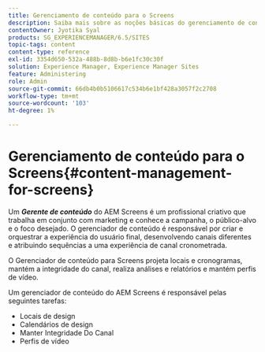 ```yaml
---
title: Gerenciamento de conteúdo para o Screens
description: Saiba mais sobre as noções básicas do gerenciamento de conteúdo para Screens.
contentOwner: Jyotika Syal
products: SG_EXPERIENCEMANAGER/6.5/SITES
topic-tags: content
content-type: reference
exl-id: 3354d650-532a-488b-8d8b-b6e1fc30c30f
solution: Experience Manager, Experience Manager Sites
feature: Administering
role: Admin
source-git-commit: 66db4b0b5106617c534b6e1bf428a3057f2c2708
workflow-type: tm+mt
source-wordcount: '103'
ht-degree: 1%

---
```


# Gerenciamento de conteúdo para o Screens{#content-management-for-screens}

Um ***Gerente de conteúdo*** do AEM Screens é um profissional criativo que trabalha em conjunto com marketing e conhece a campanha, o público-alvo e o foco desejado. O gerenciador de conteúdo é responsável por criar e orquestrar a experiência do usuário final, desenvolvendo canais diferentes e atribuindo sequências a uma experiência de canal cronometrada.

O Gerenciador de conteúdo para Screens projeta locais e cronogramas, mantém a integridade do canal, realiza análises e relatórios e mantém perfis de vídeo.

Um gerenciador de conteúdo do AEM Screens é responsável pelas seguintes tarefas:

* Locais de design
* Calendários de design
* Manter Integridade Do Canal
* Perfis de vídeo
